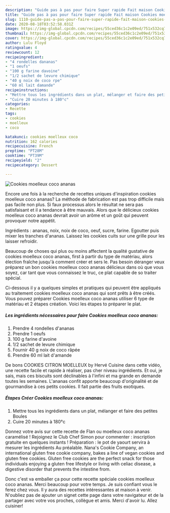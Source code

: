 ```yaml
---
description: "Guide pas à pas pour faire Super rapide Fait maison Cookies moelleux coco ananas"
title: "Guide pas à pas pour faire Super rapide Fait maison Cookies moelleux coco ananas"
slug: 1110-guide-pas-a-pas-pour-faire-super-rapide-fait-maison-cookies-moelleux-coco-ananas
date: 2020-08-18T03:52:58.031Z
image: https://img-global.cpcdn.com/recipes/55ced36c1c2e09ed/751x532cq70/cookies-moelleux-coco-ananas-photo-principale-de-la-recette.jpg
thumbnail: https://img-global.cpcdn.com/recipes/55ced36c1c2e09ed/751x532cq70/cookies-moelleux-coco-ananas-photo-principale-de-la-recette.jpg
cover: https://img-global.cpcdn.com/recipes/55ced36c1c2e09ed/751x532cq70/cookies-moelleux-coco-ananas-photo-principale-de-la-recette.jpg
author: Lulu Floyd
ratingvalue: 4
reviewcount: 12
recipeingredient:
- "4 rondelles dananas"
- "1 oeufs"
- "100 g farine davoine"
- "1/2 sachet de levure chimique"
- "40 g noix de coco rpe"
- "60 ml lait damande"
recipeinstructions:
- "Mettre tous les ingrédients dans un plat, mélanger et faire des petites Boules"
- "Cuire 20 minutes à 180°c"
categories:
- Recette
tags:
- cookies
- moelleux
- coco

katakunci: cookies moelleux coco 
nutrition: 162 calories
recipecuisine: French
preptime: "PT28M"
cooktime: "PT39M"
recipeyield: "2"
recipecategory: Dessert

---
```



![Cookies moelleux coco ananas](https://img-global.cpcdn.com/recipes/55ced36c1c2e09ed/751x532cq70/cookies-moelleux-coco-ananas-photo-principale-de-la-recette.jpg)

Encore une fois à la recherche de recettes uniques d'inspiration cookies moelleux coco ananas? La méthode de fabrication est pas trop difficile mais pas facile non plus. Si faux processus alors le résultat ne sera pas satisfaisant et il a tendance à être mauvais. Alors que le délicieux cookies moelleux coco ananas devrait avoir un arôme et un goût qui peuvent provoquer notre appétit.

Ingrédients : ananas, noix, noix de coco, oeuf, sucre, farine. Egoutter puis mixer les tranches d&#39;ananas. Laissez les cookies cuits sur une grille pour les laisser refroidir.

Beaucoup de choses qui plus ou moins affectent la qualité gustative de cookies moelleux coco ananas, first à partir du type de matériau, alors élection fraîche jusqu'à comment créer et sers le. Pas besoin déranger veux préparez un bon cookies moelleux coco ananas délicieux dans où que vous soyez, car tant que vous connaissez le truc, ce plat capable de so traiter spécial.


Ci-dessous il y a quelques simples et pratiques qui peuvent être appliqués au traitement cookies moelleux coco ananas qui sont prêts à être créés. Vous pouvez préparer Cookies moelleux coco ananas utiliser 6 type de matériau et 2 étapes création. Voici les étapes to préparer le plat.

<!--inarticleads1-->

##### Les ingrédients nécessaires pour faire Cookies moelleux coco ananas:

1. Prendre 4 rondelles d&#39;ananas
1. Prendre 1 oeufs
1.  100 g farine d&#39;avoine
1.  1/2 sachet de levure chimique
1. Fournir 40 g noix de coco râpée
1. Prendre 60 ml lait d&#39;amande


De bons COOKIES CITRON MOELLEUX by Hervé Cuisine dans cette vidéo, une recette facile et rapide à réaliser, pas cher niveau ingrédients. Et oui, je sais, mais ces biscuits sont déclinables à l&#39;infini et ma grande en demande toutes les semaines. L&#39;ananas confit apporte beaucoup d&#39;originalité et de gourmandise à ces petits cookies. Il fait partie des fruits exotiques. 

<!--inarticleads2-->

##### Étapes Créer Cookies moelleux coco ananas:

1. Mettre tous les ingrédients dans un plat, mélanger et faire des petites Boules
1. Cuire 20 minutes à 180°c


Donnez votre avis sur cette recette de Flan ou moelleux coco ananas caramélisé ! Rejoignez le Club Chef Simon pour commenter : inscription gratuite en quelques instants ! Préparation : le pot de yaourt servira à mesurer les ingrédients Au préalable. Nana&#39;s Cookie Company, an international gluten free cookie company, bakes a line of vegan cookies and gluten free cookies. Gluten free cookies are the perfect snack for those individuals enjoying a gluten free lifestyle or living with celiac disease, a digestive disorder that prevents the intestine from. 


Donc c'est va emballer ça pour cette recette spéciale cookies moelleux coco ananas. Merci beaucoup pour votre temps. Je suis confiant vous le ferez chez vous. Il y aura des recettes  intéressantes at maison à venir. N'oubliez pas de ajouter un signet cette page dans votre navigateur et de la partager avec votre vos proches, collègue et amis. Merci d'avoir lu. Allez cuisiner!
